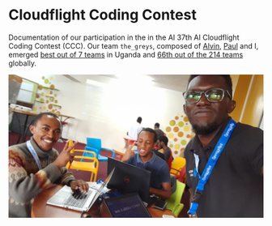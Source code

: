 # Cloudflight Coding Contest

Documentation of our participation in the in the AI 37th AI Cloudflight Coding Contest (CCC). Our team `the_greys`, composed of [Alvin](https://www.linkedin.com/in/alvin256/), [Paul](https://www.linkedin.com/in/paul-mugume-8166a2161/) and I, emerged [best out of 7 teams](https://register.codingcontest.org/contest/4880/results?hostId=64) in Uganda and [66th out of the 214 teams](https://register.codingcontest.org/contest/4880/results?page.page=2&activeId=24764#24764) globally.

![Team](team.jpeg)


